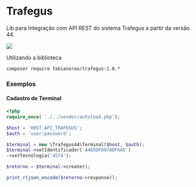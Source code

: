 # Trafegus 
Lib para Integração com API REST do sistema Trafegus a partir da versão 44.

<img src="https://img.shields.io/packagist/dt/fabianoroo/trafegus">

Utilizando a biblioteca

```
composer require fabianoroo/trafegus:1.0.*
```
 
### Exemplos

#### Cadastro de Terminal

``` php
<?php
require_once( './../vendor/autoload.php');

$host = 'HOST_API_TRAFEGUS';
$auth = 'user:password';

$terminal = new \Trafegus44\Terminal($host, $auth);
$terminal->setIdentificador('A465DF897ADF6A5')
->setTecnologia('4574');

$retorno = $terminal->create();

print_r(json_encode($retorno->response));

```


 
